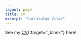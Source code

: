 ```yaml
---
layout: page
title: CV
excerpt: "Curriculum Vitae"
---
```


See my [CV](docs/JosephFogartyResumeCV.pdf){:target="_blank"} here!
